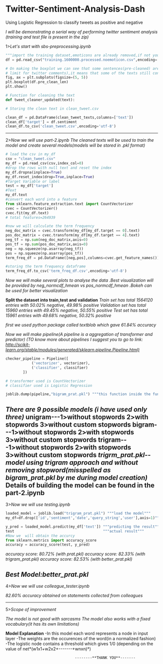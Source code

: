 # Twitter-Sentiment-Analysis-Dash
Using Logistic Regression to classify tweets as positive and negative

*I will be demonstrating a serial way of performing twitter sentiment analysis (training and test file is present in the zip)*


1>*Let's start with sbs-preprocessing.ipynb*

```python
"""import the training dataset,emoticons are already removed,if not you can use regex to remove the emoticons"""
df = pd.read_csv("training.1600000.processed.noemoticon.csv",encoding='latin',header=None, names=cols)

# On making the boxplot we can see that some sentences(pre-cleaned) are of length greater than 140(max character
# limit for twitter comments),it means that some of the texts still contain raw html(we need to remove it).
fig, ax = plt.subplots(figsize=(5, 5))
plt.boxplot(df.pre_clean_len)
plt.show()

# Function for cleaning the text
def tweet_cleaner_updated(text):

# Storing the clean text in clean_tweet.csv

clean_df = pd.DataFrame(clean_tweet_texts,columns=['text'])
clean_df['target'] = df.sentiment
clean_df.to_csv('clean_tweet.csv',encoding='utf-8')
```
-------------------------------------------------------------------------------------------------------------------
2>*Now we will use part-2.ipynb*
*The cleaned texts will be used to train the model and create several models(models will be stored in .pkl format)*

```python
# load the csv in my_df
csv = "clean_tweet.csv"
my_df = pd.read_csv(csv,index_col=0)
#drop the rows with null text and reset the index
my_df.dropna(inplace=True)
my_df.reset_index(drop=True,inplace=True)
#Target Variable or label
test = my_df['target']
#Text
my_df.text
#convert each word into a feature
from sklearn.feature_extraction.text import CountVectorizer
cvec = CountVectorizer()
cvec.fit(my_df.text)
# total features=264939

#now we will calculate the term frequency
neg_doc_matrix = cvec.transform(my_df[my_df.target == 0].text)
pos_doc_matrix = cvec.transform(my_df[my_df.target == 4].text)
neg_tf = np.sum(neg_doc_matrix,axis=0)
pos_tf = np.sum(pos_doc_matrix,axis=0)
neg = np.squeeze(np.asarray(neg_tf))
pos = np.squeeze(np.asarray(pos_tf))
term_freq_df = pd.DataFrame([neg,pos],columns=cvec.get_feature_names()).transpose()

#storing the term frequency dataframe
term_freq_df.to_csv('term_freq_df.csv',encoding='utf-8')
```
*Now we will make several plots to analyse the data .Best visualization will be provided by neg_normcdf_hmean vs pos_normcdf_hmean .Bokeh can be used for better visualization*

**Split the dataset into train,test and validation**
*Train set has total 1564120 entries with 50.02% negative, 49.98% positive
Validation set has total 15960 entries with 49.45% negative, 50.55% positive
Test set has total 15961 entries with 49.68% negative, 50.32% positive*

*first we used python package called textblob which gave 61.84% accuracy*

*Now we will make pipeline(A pipeline is a aggregation of transformer and predictor)* 
*(TO know more about pipelines I suggest you to go to link: <http://scikit-learn.org/stable/modules/generated/sklearn.pipeline.Pipeline.html)>*

```python
checker_pipeline = Pipeline([
            ('vectorizer', vectorizer),
            ('classifier', classifier)
        ])

# transformer used is CountVectorizer
# classifier used is Logistic Regression

 ```
 ```python
 joblib.dump(pipeline,"bigram_prat.pkl") """this function inside the function accuracy_summary will generate several models like trigram_prat.pkl,prat.pkl,better_prat.pkl"""
 ```
***There are 9 possible models (i have used only three)***
unigram---1>without stopwords
			2>with stopwords
			3>without custom stopwords
bigram---1>without stopwords
			2>with stopwords
			3>without custom stopwords
trigram---1>without stopwords
			2>with stopwords
			3>without custom stopwords
 *trigrm_prat.pkl--model using trigram approach and without removing stopword(misspelled as bigram_prat.pkl by me during model creation)*																											
**Details of building the  model can be found in the part-2.ipynb**
-----------------------------------------------------------------------------------------------------------------
3>*Now we will use testing.ipynb*
```python
loaded_model = joblib.load("trigram_prat.pkl") """load the model"""
my_df=df.drop(['id','sentiment','date','query_string','user'],axis=1)"""dropping unwanted rows"""

y_pred = loaded_model.predict(my_df['text']) """predicting the result"""
test                                         """actual result"""
#Now we  will obtain the accurcy
from sklearn.metrics import accuracy_score 
accuracy = accuracy_score(test, y_pred)
```

*accuracy score: 80.72% (with prat.pkl)*
*accuracy score: 82.33% (with trigram_prat.pkl)*
*accuracy score: 82.53% (with better_prat.pkl)*

*Best Model:better_prat.pkl*
------------------------------------------------------------------------------------------------------------------
4>*Now we will use colleague_tester.ipynb*

*82.60% accuracy obtained on statements collected from colleagues*

-------------------------------------------------------------------------------------------------------------------
5>*Scope of improvement*

*The model is not good with sarcasms*
*The model also works with a fixed vocabulary(it has its own limitations)*



**Model Explanation**
-In this model each word represents a node in input layer
-The weights are the occurences of the word(in a normalized fashion)
-The logistic node contains a threshold which gives 1/0 (depending on the value of net*(w1x1+w2x2+-------+wnxn)*)


									--------**THANK YOU**-------

